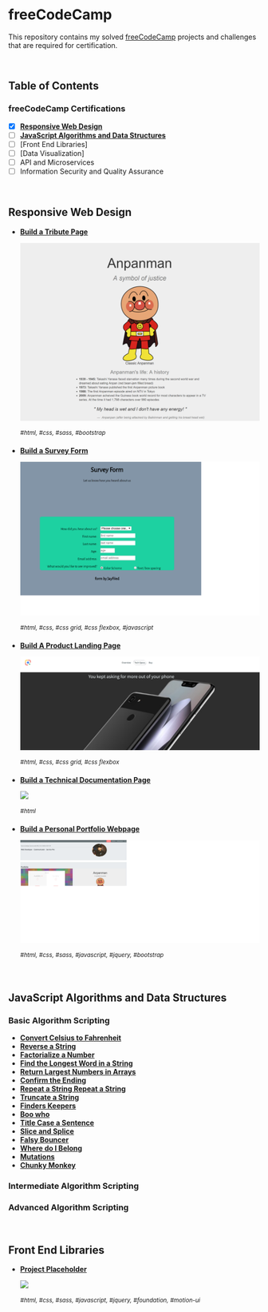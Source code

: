 # freeCodeCamp

This repository contains my solved [freeCodeCamp](https://www.freecodecamp.org) projects and challenges that are required for certification.

&nbsp;

## Table of Contents

### freeCodeCamp Certifications

- [x] [**Responsive Web Design**](https://github.com/jayfiled/ZeroToMasteryProjects)
- [ ] [**JavaScript Algorithms and Data Structures**](https://github.com/jayfiled/fcc/tree/master/js_basic_algorithms)
- [ ] [Front End Libraries]
- [ ] [Data Visualization]
- [ ] API and Microservices
- [ ] Information Security and Quality Assurance

&nbsp;

## Responsive Web Design

- [**Build a Tribute Page**](https://codepen.io/jayfiled/full/ZowvbG)

  [![](_assets/screens/Anpanman.png)](#)

  <sup>_#html, #css, #sass, #bootstrap_</sup>

- [**Build a Survey Form**](#)

  [![](_assets/screens/survey_form.png)](https://jayfiled.github.io/survey-form/)

  <sup>_#html, #css, #css grid, #css flexbox, #javascript_</sup>

- [**Build A Product Landing Page**](https://jayfiled.github.io/product-landing-page/)

  [![](_assets/screens/product.png)](#)

  <sup>_#html, #css, #css grid, #css flexbox_</sup>

- [**Build a Technical Documentation Page**](#)

  [![](_assets/screens/documentation_page.png)](#)

  <sup>_#html_</sup>

- [**Build a Personal Portfolio Webpage**](https://jayfiled.github.io/portfolio/)

  [![](_assets/screens/portfolio.png)](#)

  <sup>_#html, #css, #sass, #javascript, #jquery, #bootstrap_</sup>

&nbsp;

## JavaScript Algorithms and Data Structures

### Basic Algorithm Scripting

- [**Convert Celsius to Fahrenheit**](https://github.com/jayfiled/fcc/blob/master/js_basic_algorithms/convert_celsius_to_fahrenheit.js)
- [**Reverse a String**](https://github.com/jayfiled/fcc/blob/master/js_basic_algorithms/reverse_a_string.js)
- [**Factorialize a Number**](https://github.com/jayfiled/fcc/blob/master/js_basic_algorithms/factorialize_a_number.js)
- [**Find the Longest Word in a String**](https://github.com/jayfiled/fcc/blob/master/js_basic_algorithms/find_the_longest_word_in_a_string.js)
- [**Return Largest Numbers in Arrays**](https://github.com/jayfiled/fcc/blob/master/js_basic_algorithms/return_largest_number_in_arrays.js)
- [**Confirm the Ending**](https://github.com/jayfiled/fcc/blob/master/js_basic_algorithms/confirm_the_ending.js)
- [**Repeat a String Repeat a String**](#)
- [**Truncate a String**](#)
- [**Finders Keepers**](#)
- [**Boo who**](#)
- [**Title Case a Sentence**](#)
- [**Slice and Splice**](#)
- [**Falsy Bouncer**](#)
- [**Where do I Belong**](#)
- [**Mutations**]()
- [**Chunky Monkey**](#)

### Intermediate Algorithm Scripting

### Advanced Algorithm Scripting


&nbsp;

## Front End Libraries

- [**Project Placeholder**](#)

  [![](_assets/README/random_quote_machine.png)](#)

  <sup>_#html, #css, #sass, #javascript, #jquery, #foundation, #motion-ui_</sup>